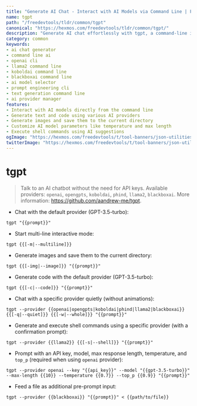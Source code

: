 ```yaml
---
title: "Generate AI Chat - Interact with AI Models via Command Line | Free DevTools"
name: tgpt
path: "/freedevtools/tldr/common/tgpt"
canonical: "https://hexmos.com/freedevtools/tldr/common/tgpt/"
description: "Generate AI chat effortlessly with tgpt, a command-line interface to talk to AI models without API keys. Access multiple AI providers. Free online tool, no registration required."
category: common
keywords:
- ai chat generator
- command line ai
- openai cli
- llama2 command line
- koboldai command line
- blackboxai command line
- ai model selector
- prompt engineering cli
- text generation command line
- ai provider manager
features:
- Interact with AI models directly from the command line
- Generate text and code using various AI providers
- Generate images and save them to the current directory
- Customize AI model parameters like temperature and max length
- Execute shell commands using AI suggestions
ogImage: "https://hexmos.com/freedevtools/t/tool-banners/json-utilities-banner.png"
twitterImage: "https://hexmos.com/freedevtools/t/tool-banners/json-utilities-banner.png"
---
```


# tgpt

> Talk to an AI chatbot without the need for API keys.
> Available providers: `openai`, `opengpts`, `koboldai`, `phind`, `llama2`, `blackboxai`.
> More information: <https://github.com/aandrew-me/tgpt>.

- Chat with the default provider (GPT-3.5-turbo):

`tgpt "{{prompt}}"`

- Start multi-line interactive mode:

`tgpt {{[-m|--multiline]}}`

- Generate images and save them to the current directory:

`tgpt {{[-img|--image]}} "{{prompt}}"`

- Generate code with the default provider (GPT-3.5-turbo):

`tgpt {{[-c|--code]}} "{{prompt}}"`

- Chat with a specific provider quietly (without animations):

`tgpt --provider {{openai|opengpts|koboldai|phind|llama2|blackboxai}} {{[-q|--quiet]}} {{[-w|--whole]}} "{{prompt}}"`

- Generate and execute shell commands using a specific provider (with a confirmation prompt):

`tgpt --provider {{llama2}} {{[-s|--shell]}} "{{prompt}}"`

- Prompt with an API key, model, max response length, temperature, and `top_p` (required when using `openai` provider):

`tgpt --provider openai --key "{{api_key}}" --model "{{gpt-3.5-turbo}}" --max-length {{10}} --temperature {{0.7}} --top_p {{0.9}} "{{prompt}}"`

- Feed a file as additional pre-prompt input:

`tgpt --provider {{blackboxai}} "{{prompt}}" < {{path/to/file}}`
